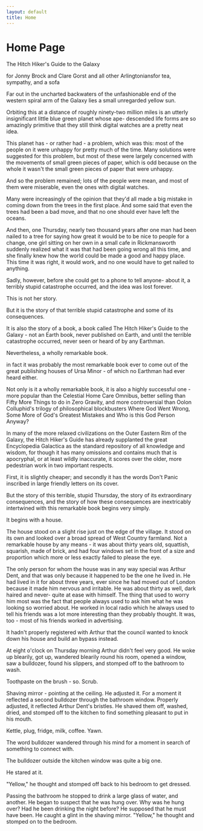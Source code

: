 ```yaml
---
layout: default
title: Home
---
```


# Home Page

The Hitch Hiker's Guide to the Galaxy 

for Jonny Brock and Clare Gorst 
and all other Arlingtoniansfor tea, sympathy, and a sofa



Far out in the uncharted backwaters of the unfashionable  end  of
the  western  spiral  arm  of  the Galaxy lies a small unregarded
yellow sun.

Orbiting this at a distance of roughly ninety-two  million  miles
is  an  utterly insignificant little blue green planet whose ape-
descended life forms are so amazingly primitive that  they  still
think digital watches are a pretty neat idea.

This planet has - or rather had - a problem, which was this: most
of  the  people  on  it were unhappy for pretty much of the time.
Many solutions were suggested for this problem, but most of these
were  largely  concerned with the movements of small green pieces
of paper, which is odd because on the whole it wasn't  the  small
green pieces of paper that were unhappy.

And so the problem remained; lots of the people  were  mean,  and
most of them were miserable, even the ones with digital watches.

Many were increasingly of the opinion that they'd all made a  big
mistake  in  coming  down  from the trees in the first place. And
some said that even the trees had been a bad move,  and  that  no
one should ever have left the oceans.

And then, one Thursday, nearly two thousand years after  one  man
had  been nailed to a tree for saying how great it would be to be
nice to people for a change, one girl sitting on  her  own  in  a
small  cafe  in  Rickmansworth suddenly realized what it was that
had been going wrong all this time, and she finally knew how  the
world  could  be  made  a  good and happy place. This time it was
right, it would work, and no one would  have  to  get  nailed  to
anything.

Sadly, however, before she could get to a phone  to  tell  anyone-
about  it,  a  terribly stupid catastrophe occurred, and the idea
was lost forever.

This is not her story.

But it is the story of that terrible stupid catastrophe and  some
of its consequences.

It is also the story of a book, a book called The  Hitch  Hiker's
Guide  to  the  Galaxy  -  not  an Earth book, never published on
Earth, and until the terrible catastrophe occurred, never seen or
heard of by any Earthman.

Nevertheless, a wholly remarkable book.

in fact it was probably the most remarkable book ever to come out
of  the  great  publishing  houses  of  Ursa  Minor - of which no
Earthman had ever heard either.

Not only is it a wholly remarkable book,  it  is  also  a  highly
successful  one  -  more  popular  than  the  Celestial Home Care
Omnibus, better selling than Fifty More  Things  to  do  in  Zero
Gravity, and more controversial than Oolon Colluphid's trilogy of
philosophical blockbusters Where God Went  Wrong,  Some  More  of
God's Greatest Mistakes and Who is this God Person Anyway?

In many of the more relaxed civilizations on  the  Outer  Eastern
Rim of the Galaxy, the Hitch Hiker's Guide has already supplanted
the great Encyclopedia Galactica as the  standard  repository  of
all  knowledge  and  wisdom, for though it has many omissions and
contains much that is apocryphal, or at least wildly  inaccurate,
it  scores  over the older, more pedestrian work in two important
respects.

First, it is slightly cheaper; and  secondly  it  has  the  words
Don't Panic inscribed in large friendly letters on its cover.

But the story of this terrible, stupid Thursday, the story of its
extraordinary   consequences,   and   the  story   of  how  these
consequences are inextricably intertwined  with  this  remarkable
book begins very simply.

It begins with a house.



The house stood on a slight rise just on the edge of the village.
It  stood  on  its  own  and  looked  over a broad spread of West
Country farmland. Not a remarkable house by any means  -  it  was
about  thirty  years old, squattish, squarish, made of brick, and
had four windows set in the front of a size and proportion  which
more or less exactly failed to please the eye.

The only person for whom the house was in  any  way  special  was
Arthur  Dent, and that was only because it happened to be the one
he lived in. He had lived in it for about three years, ever since
he  had  moved  out  of  London  because  it made him nervous and
irritable. He was about thirty as well,  dark  haired  and  never-
quite at ease with himself. The thing that used to worry him most
was the fact that people always used  to  ask  him  what  he  was
looking  so  worried  about.  He  worked  in local radio which he
always used to tell his friends was a lot more  interesting  than
they  probably  thought. It was, too - most of his friends worked
in advertising.

It hadn't properly registered with Arthur that the council wanted
to knock down his house and build an bypass instead.

At eight o'clock on Thursday  morning  Arthur  didn't  feel  very
good.  He  woke  up blearily, got up, wandered blearily round his
room, opened a window, saw a bulldozer, found his  slippers,  and
stomped off to the bathroom to wash.

Toothpaste on the brush - so. Scrub.

Shaving mirror - pointing at the ceiling. He adjusted it.  For  a
moment  it  reflected  a  second  bulldozer  through the bathroom
window. Properly adjusted, it reflected Arthur  Dent's  bristles.
He shaved them off, washed, dried, and stomped off to the kitchen
to find something pleasant to put in his mouth.

Kettle, plug, fridge, milk, coffee. Yawn.

The word bulldozer wandered through his  mind  for  a  moment  in
search of something to connect with.

The bulldozer outside the kitchen window was quite a big one.

He stared at it.

"Yellow," he thought and stomped off back to his bedroom  to  get
dressed.

Passing the bathroom he stopped to drink a large glass of  water,
and  another.  He began to suspect that he was hung over. Why was
he hung over? Had he been drinking the night before? He  supposed
that  he must have been. He caught a glint in the shaving mirror.
"Yellow," he thought and stomped on to the bedroom.
